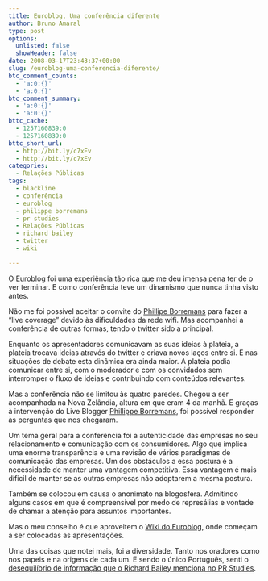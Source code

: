 ```yaml
---
title: Euroblog, Uma conferência diferente
author: Bruno Amaral
type: post
options:
  unlisted: false
  showHeader: false
date: 2008-03-17T23:43:37+00:00
slug: /euroblog-uma-conferencia-diferente/
btc_comment_counts:
  - 'a:0:{}'
  - 'a:0:{}'
btc_comment_summary:
  - 'a:0:{}'
  - 'a:0:{}'
bttc_cache:
  - 1257160839:0
  - 1257160839:0
bttc_short_url:
  - http://bit.ly/c7xEv
  - http://bit.ly/c7xEv
categories:
  - Relações Públicas
tags:
  - blackline
  - conferência
  - euroblog
  - philippe borremans
  - pr studies
  - Relações Públicas
  - richard bailey
  - twitter
  - wiki

---
```

O [Euroblog][1] foi uma experiência tão rica que me deu imensa pena ter de o ver terminar. E como conferência teve um dinamismo que nunca tinha visto antes.

Não me foi possível aceitar o convite do [Phillipe Borremans][2] para fazer a &#8220;live coverage&#8221; devido às dificuldades da rede wifi. Mas acompanhei a conferência de outras formas, tendo o twitter sido a principal.

Enquanto os apresentadores comunicavam as suas ideias à plateia, a plateia trocava ideias através do twitter e criava novos laços entre si. E nas situações de debate esta dinâmica era ainda maior. A plateia podia comunicar entre si, com o moderador e com os convidados sem interromper o fluxo de ideias e contribuindo com conteúdos relevantes.

Mas a conferência não se limitou às quatro paredes. Chegou a ser acompanhada na Nova Zelândia, altura em que eram 4 da manhã. E graças à intervenção do Live Blogger [Phillippe Borremans][2], foi possível responder às perguntas que nos chegaram.

Um tema geral para a conferência foi a autenticidade das empresas no seu relacionamento e comunicação com os consumidores. Algo que implica uma enorme transparência e uma revisão de vários paradigmas de comunicação das empresas. Um dos obstáculos a essa postura é a necessidade de manter uma vantagem competitiva. Essa vantagem é mais díficil de manter se as outras empresas não adoptarem a mesma postura.

Também se colocou em causa o anonimato na blogosfera. Admitindo alguns casos em que é compreensível por medo de represálias e vontade de chamar a atenção para assuntos importantes.

Mas o meu conselho é que aproveitem o [Wiki do Euroblog][3], onde começam a ser colocadas as apresentações.

Uma das coisas que notei mais, foi a diversidade. Tanto nos oradores como nos papeis e na origens de cada um. E sendo o único Português, senti o [desequilíbrio de informação que o Richard Bailey menciona no PR Studies][4].

 [1]: http://www.euroblog2008.org
 [2]: http://www.blacklineblog.com/
 [3]: http://euroblog2008.pbwiki.com/
 [4]: http://prstudies.typepad.com/weblog/2008/03/thoughts-from-a.html